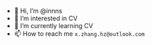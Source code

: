 - 👋 Hi, I’m @innns
- 👀 I’m interested in CV
- 🌱 I’m currently learning CV
- 📫 How to reach me `x.zhang.hz@outlook.com`

<!---
innns/innns is a ✨ special ✨ repository because its `README.md` (this file) appears on your GitHub profile.
You can click the Preview link to take a look at your changes.
--->
